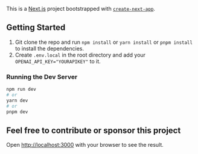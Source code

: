 This is a [Next.js](https://nextjs.org/) project bootstrapped with [`create-next-app`](https://github.com/vercel/next.js/tree/canary/packages/create-next-app).

## Getting Started

1. Git clone the repo and run `npm install` or `yarn install` or `pnpm install` to install the dependencies.
2. Create `.env.local` in the root directory and add your `OPENAI_API_KEY="YOURAPIKEY"` to it.

### Running the Dev Server

```bash
npm run dev
# or
yarn dev
# or
pnpm dev
```

## Feel free to contribute or sponsor this project

Open [http://localhost:3000](http://localhost:3000) with your browser to see the result.
